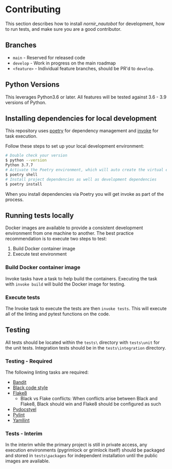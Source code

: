 # Contributing

This section describes how to install *nornir_nautobot* for development, how to run tests, and make sure you are a good contributor.

## Branches

- `main` - Reserved for released code
- `develop` - Work in progress on the main roadmap
- `<feature>` - Individual feature branches, should be PR'd to `develop`.

## Python Versions

This leverages Python3.6 or later. All features will be tested against 3.6 - 3.9 versions of Python.

## Installing dependencies for local development

This repository uses [poetry](https://python-poetry.org/) for dependency management and [invoke](http://www.pyinvoke.org) for task execution. 

Follow these steps to set up your local development environment:

```bash
# Double check your version
$ python --version
Python 3.7.7
# Activate the Poetry environment, which will auto create the virtual environment related to the project
$ poetry shell
# Install project dependencies as well as development dependencies
$ poetry install
```

When you install dependencies via Poetry you will get invoke as part of the process.


## Running tests locally

Docker images are available to provide a consistent development environment from one machine to another. The best practice recommendation is to execute two steps to test:

1. Build Docker container image
2. Execute test environment

### Build Docker container image

Invoke tasks have a task to help build the containers. Executing the task with `invoke build` will build the Docker image for testing.

### Execute tests

The Invoke task to execute the tests are then `invoke tests`. This will execute all of the linting and pytest functions on the code.

## Testing

All tests should be located within the `tests\` directory with `tests\unit` for the unit tests. Integration tests should be in the `tests\integration` directory.

### Testing - Required

The following linting tasks are required:

* [Bandit](https://bandit.readthedocs.io/en/latest/)
* [Black code style](https://github.com/psf/black)
* [Flake8](https://flake8.pycqa.org/en/latest/)
  * Black vs Flake conflicts: When conflicts arise between Black and Flake8, Black should win and Flake8 should be configured as such
* [Pydocstyel](https://github.com/PyCQA/pydocstyle/)
* [Pylint](https://www.pylint.org)
* [Yamllint](https://yamllint.readthedocs.io)

### Tests - Interim

In the interim while the primary project is still in private access, any execution environments (pygrimlock or grimlock itself) should be packaged and stored in `tests\packages` for independent installation until the public images are available.
